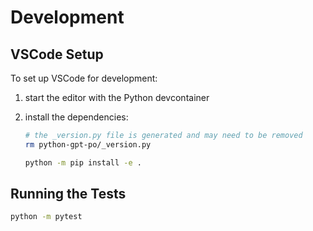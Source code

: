 # Development

## VSCode Setup

To set up VSCode for development:

1. start the editor with the Python devcontainer

1. install the dependencies:

    ```bash
    # the _version.py file is generated and may need to be removed
    rm python-gpt-po/_version.py

    python -m pip install -e .
    ```

## Running the Tests

```bash
python -m pytest
```
